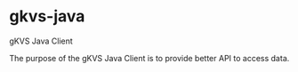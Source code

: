 # gkvs-java
gKVS Java Client

The purpose of the gKVS Java Client is to provide better API to access data.


